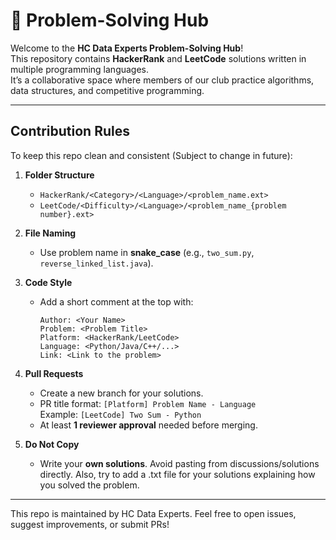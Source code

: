 # 🚀 Problem-Solving Hub

Welcome to the **HC Data Experts Problem-Solving Hub**!  
This repository contains **HackerRank** and **LeetCode** solutions written in multiple programming languages.  
It’s a collaborative space where members of our club practice algorithms, data structures, and competitive programming.

---

## Contribution Rules 
To keep this repo clean and consistent (Subject to change in future):

1. **Folder Structure**  
   - `HackerRank/<Category>/<Language>/<problem_name.ext>`  
   - `LeetCode/<Difficulty>/<Language>/<problem_name_{problem number}.ext>`

2. **File Naming**  
   - Use problem name in **snake_case** (e.g., `two_sum.py`, `reverse_linked_list.java`).  

3. **Code Style**  
   - Add a short comment at the top with:
     ```text
     Author: <Your Name>
     Problem: <Problem Title>
     Platform: <HackerRank/LeetCode>
     Language: <Python/Java/C++/...>
     Link: <Link to the problem>
     ```

4. **Pull Requests**  
   - Create a new branch for your solutions.  
   - PR title format: `[Platform] Problem Name - Language`  
     Example: `[LeetCode] Two Sum - Python`  
   - At least **1 reviewer approval** needed before merging.  

5. **Do Not Copy**  
   - Write your **own solutions**. Avoid pasting from discussions/solutions directly. Also, try to add a .txt file for your solutions explaining how you solved the problem.

---

This repo is maintained by HC Data Experts.
Feel free to open issues, suggest improvements, or submit PRs!

